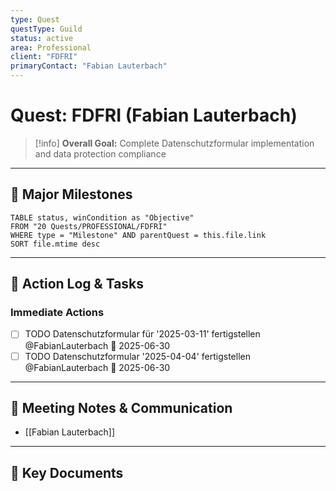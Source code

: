 ```yaml
---
type: Quest
questType: Guild
status: active
area: Professional
client: "FDFRI"
primaryContact: "Fabian Lauterbach"
---
```


# Quest: FDFRI (Fabian Lauterbach)

> [!info]
> **Overall Goal:** Complete Datenschutzformular implementation and data protection compliance

---

## 🚀 Major Milestones

```dataview
TABLE status, winCondition as "Objective"
FROM "20 Quests/PROFESSIONAL/FDFRI"
WHERE type = "Milestone" AND parentQuest = this.file.link
SORT file.mtime desc
```

---

## 📝 Action Log & Tasks

### Immediate Actions
- [ ] TODO Datenschutzformular für '2025-03-11' fertigstellen @FabianLauterbach 📅 2025-06-30
- [ ] TODO Datenschutzformular '2025-04-04' fertigstellen @FabianLauterbach 📅 2025-06-30

---

## 💬 Meeting Notes & Communication
- [[Fabian Lauterbach]]

---

## 📎 Key Documents